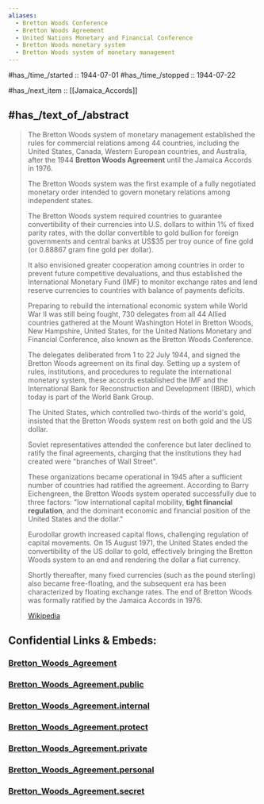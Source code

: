 ```yaml
---
aliases:
  - Bretton Woods Conference
  - Bretton Woods Agreement
  - United Nations Monetary and Financial Conference
  - Bretton Woods monetary system
  - Bretton Woods system of monetary management
---
```


#has_/time_/started ::  1944-07-01 
#has_/time_/stopped ::  1944-07-22 

#has_/next_item :: [[Jamaica_Accords]] 

## #has_/text_of_/abstract 

> The Bretton Woods system of monetary management 
> established the rules for commercial relations among 44 countries, 
> including the United States, Canada, Western European countries, and Australia, 
> after the 1944 **Bretton Woods Agreement** until the Jamaica Accords in 1976. 
> 
> The Bretton Woods system was the first example of a fully negotiated monetary order 
> intended to govern monetary relations among independent states. 
> 
> The Bretton Woods system required countries 
> to guarantee convertibility of their currencies into U.S. dollars to within 1% of fixed parity rates, 
> with the dollar convertible to gold bullion for foreign governments and central banks 
> at US$35 per troy ounce of fine gold (or 0.88867 gram fine gold per dollar). 
> 
> It also envisioned greater cooperation among countries 
> in order to prevent future competitive devaluations, 
> and thus established the International Monetary Fund (IMF) to monitor exchange rates 
> and lend reserve currencies to countries with balance of payments deficits.
>
> Preparing to rebuild the international economic system while World War II was still being fought, 
> 730 delegates from all 44 Allied countries gathered at the Mount Washington Hotel in Bretton Woods, New Hampshire, United States, for the United Nations Monetary and Financial Conference, 
> also known as the Bretton Woods Conference. 
> 
> The delegates deliberated from 1 to 22 July 1944, 
> and signed the Bretton Woods agreement on its final day. 
> Setting up a system of rules, institutions, and procedures to regulate the international monetary system, 
> these accords established the IMF 
> and the International Bank for Reconstruction and Development (IBRD), 
> which today is part of the World Bank Group. 
> 
> The United States, which controlled two-thirds of the world's gold, 
> insisted that the Bretton Woods system rest on both gold and the US dollar. 
> 
> Soviet representatives attended the conference but later declined to ratify the final agreements, 
> charging that the institutions they had created were "branches of Wall Street". 
> 
> These organizations became operational in 1945 
> after a sufficient number of countries had ratified the agreement. 
> According to Barry Eichengreen, the Bretton Woods system operated successfully due to three factors: 
> "low international capital mobility, __tight financial regulation__, 
> and the dominant economic and financial position of the United States and the dollar."
>
> Eurodollar growth increased capital flows, challenging regulation of capital movements. 
> On 15 August 1971, the United States ended the convertibility of the US dollar to gold, 
> effectively bringing the Bretton Woods system to an end and rendering the dollar a fiat currency. 
> 
> Shortly thereafter, many fixed currencies (such as the pound sterling) also became free-floating, 
> and the subsequent era has been characterized by floating exchange rates. 
> The end of Bretton Woods was formally ratified by the Jamaica Accords in 1976.
>
> [Wikipedia](https://en.wikipedia.org/wiki/Bretton%20Woods%20system) 


## Confidential Links & Embeds: 

### [Bretton_Woods_Agreement](/_Standards/Economics/Currency/Bretton_Woods_Agreement.md) 

### [Bretton_Woods_Agreement.public](/_public/Economics/Currency/Bretton_Woods_Agreement.public.md) 

### [Bretton_Woods_Agreement.internal](/_internal/Economics/Currency/Bretton_Woods_Agreement.internal.md) 

### [Bretton_Woods_Agreement.protect](/_protect/Economics/Currency/Bretton_Woods_Agreement.protect.md) 

### [Bretton_Woods_Agreement.private](/_private/Economics/Currency/Bretton_Woods_Agreement.private.md) 

### [Bretton_Woods_Agreement.personal](/_personal/Economics/Currency/Bretton_Woods_Agreement.personal.md) 

### [Bretton_Woods_Agreement.secret](/_secret/Economics/Currency/Bretton_Woods_Agreement.secret.md)

